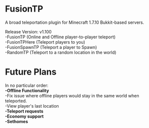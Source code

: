 # FusionTP
A broad teleportation plugin for Minecraft 1.7.10 Bukkit-based servers.

Release Version: v1.100\
-FusionTP (Online and Offline player-to-player teleport)\
-FusionTPHere (Teleport players to you)\
-FusionSpawnTP (Teleport a player to Spawn)\
-RandomTP (Teleport to a random location in the world)

# Future Plans
In no particular order:\
**-Offline Functionality**\
-Fix issue where offline players would stay in the same world when teleported.\
-View player's last location \
**-Teleport requests**\
**-Economy support**\
**-Sethomes**
